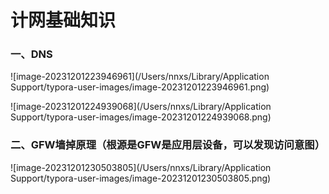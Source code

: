 # 计网基础知识

### 一、DNS

![image-20231201223946961](/Users/nnxs/Library/Application Support/typora-user-images/image-20231201223946961.png)

![image-20231201224939068](/Users/nnxs/Library/Application Support/typora-user-images/image-20231201224939068.png)

### 二、GFW墙掉原理（根源是GFW是应用层设备，可以发现访问意图）

![image-20231201230503805](/Users/nnxs/Library/Application Support/typora-user-images/image-20231201230503805.png)

